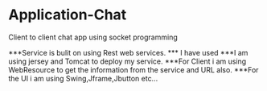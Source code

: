 # Application-Chat
Client to client chat app using socket programming 

***Service is bulit on using Rest web services.
*** I have used 
***I am using jersey and Tomcat to deploy my service.
***For Client i am using WebResource to get the information from the service and URL also.
***For the UI i am using Swing,Jframe,Jbutton etc...
